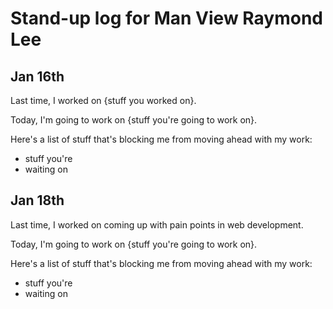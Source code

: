 # Stand-up log for Man View Raymond Lee

## Jan 16th

Last time, I worked on {stuff you worked on}.

Today, I'm going to work on {stuff you're going to work on}.

Here's a list of stuff that's blocking me from moving ahead with my work:

- stuff you're
- waiting on

## Jan 18th

Last time, I worked on coming up with pain points in web development.

Today, I'm going to work on {stuff you're going to work on}.

Here's a list of stuff that's blocking me from moving ahead with my work:

- stuff you're
- waiting on
